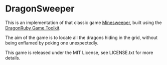 DragonSweeper
=============

This is an implementation of that classic game [Minesweeper](https://en.wikipedia.org/wiki/Minesweeper_(video_game)),
built using the [DragonRuby Game Toolkit](https://dragonruby.org).

The aim of the game is to locate all the dragons hiding in the grid, without being enflamed by poking one unexpectedly.


This game is released under the MIT License, see LICENSE.txt for more details.